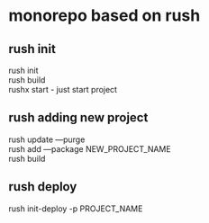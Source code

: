 # monorepo based on rush

## rush init   
rush init  
rush build  
rushx start - just start project  

## rush adding new project
rush update —purge  
rush add —package NEW_PROJECT_NAME  
rush build   

## rush deploy
rush init-deploy -p PROJECT_NAME  
